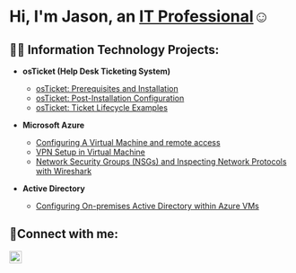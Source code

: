 <h1>Hi, I'm Jason, an <a href="https://linkedin.com/in/jason-omoerah-771b9235b">IT Professional</a>☺</h1>

<h2>👨‍💻 Information Technology Projects:</h2>

- <b>osTicket (Help Desk Ticketing System)</b>
  - [osTicket: Prerequisites and Installation](https://github.com/Jasonomoerahh/osticket-prereqs)
  - [osTicket: Post-Installation Configuration](https://github.com/Jasonomoarahh/post-install-config)
  - [osTicket: Ticket Lifecycle Examples](https://github.com/Jasonomoerahh/ticket-lifecycle)

- <b>Microsoft Azure</b>
  - [Configuring A Virtual Machine and remote access ](https://github.com/Jasonomoerahh/configure-vm)
  - [VPN Setup in Virtual Machine ](https://github.com/Jasonomoerahh/Setting-UP-A-VPN)
  - [Network Security Groups (NSGs) and Inspecting Network Protocols with Wireshark](https://github.com/Jasonomoerahh/azure-network-protocols)
 
 
 - <b>Active Directory</b>
   - [Configuring On-premises Active Directory within Azure VMs](https://github.com/Jasonomoerahh/Active-Directory)

<h2>🤳Connect with me:</h2>

[<img align="left" alt="Jason | LinkedIn" width="22px" src="https://cdn.jsdelivr.net/npm/simple-icons@v3/icons/linkedin.svg" />][linkedin]

[linkedin]: https://www.linkedin.com/in/jason-omoerah-771b9235b/
